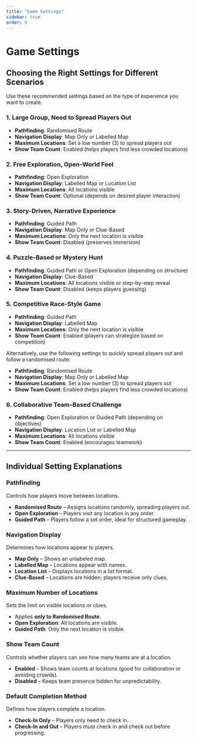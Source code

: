 ```yaml
---
title: "Game Settings"
sidebar: true
order: 9
---
```


# Game Settings

## Choosing the Right Settings for Different Scenarios

Use these recommended settings based on the type of experience you want to create.

### **1. Large Group, Need to Spread Players Out**
- **Pathfinding**: Randomised Route
- **Navigation Display**: Map Only or Labelled Map
- **Maximum Locations**: Set a low number (3) to spread players out 
- **Show Team Count**: Enabled (helps players find less crowded locations)

### **2. Free Exploration, Open-World Feel**
- **Pathfinding**: Open Exploration
- **Navigation Display**: Labelled Map or Location List
- **Maximum Locations**: All locations visible
- **Show Team Count**: Optional (depends on desired player interaction)

### **3. Story-Driven, Narrative Experience**
- **Pathfinding**: Guided Path
- **Navigation Display**: Map Only or Clue-Based
- **Maximum Locations**: Only the next location is visible
- **Show Team Count**: Disabled (preserves immersion)

### **4. Puzzle-Based or Mystery Hunt**
- **Pathfinding**: Guided Path or Open Exploration (depending on structure)
- **Navigation Display**: Clue-Based
- **Maximum Locations**: All locations visible or step-by-step reveal
- **Show Team Count**: Disabled (keeps players guessing)

### **5. Competitive Race-Style Game**
- **Pathfinding**: Guided Path
- **Navigation Display**: Labelled Map
- **Maximum Locations**: Only the next location is visible
- **Show Team Count**: Enabled (players can strategize based on competition)

Alternatively, use the following settings to quickly spread players out and follow a randomised route:

- **Pathfinding**: Randomised Route
- **Navigation Display**: Map Only or Labelled Map
- **Maximum Locations**: Set a low number (3) to spread players out 
- **Show Team Count**: Enabled (helps players find less crowded locations)

### **6. Collaborative Team-Based Challenge**
- **Pathfinding**: Open Exploration or Guided Path (depending on objectives)
- **Navigation Display**: Location List or Labelled Map
- **Maximum Locations**: All locations visible
- **Show Team Count**: Enabled (encourages teamwork)

---

## Individual Setting Explanations

### Pathfinding
Controls how players move between locations.
- **Randomised Route** – Assigns locations randomly, spreading players out.
- **Open Exploration** – Players visit any location in any order.
- **Guided Path** – Players follow a set order, ideal for structured gameplay.

### Navigation Display
Determines how locations appear to players.
- **Map Only** – Shows an unlabeled map.
- **Labelled Map** – Locations appear with names.
- **Location List** – Displays locations in a list format.
- **Clue-Based** – Locations are hidden; players receive only clues.

### Maximum Number of Locations
Sets the limit on visible locations or clues.
- Applies **only to Randomised Route**.
- **Open Exploration**: All locations are visible.
- **Guided Path**: Only the next location is visible.

### Show Team Count
Controls whether players can see how many teams are at a location.
- **Enabled** – Shows team counts at locations (good for collaboration or avoiding crowds).
- **Disabled** – Keeps team presence hidden for unpredictability.

### Default Completion Method
Defines how players complete a location.
- **Check-In Only** – Players only need to check in.
- **Check-In and Out** – Players must check in and check out before progressing.
